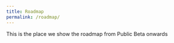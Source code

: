```yaml
---
title: Roadmap
permalink: /roadmap/
---
```



This is the place we show the roadmap from Public Beta onwards
